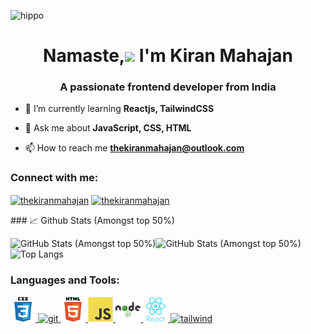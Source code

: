 ![hippo](https://user-images.githubusercontent.com/74038190/213910845-af37a709-8995-40d6-be59-724526e3c3d7.gif)

<h1 align="center"> Namaste,<img src="https://media.giphy.com/media/hvRJCLFzcasrR4ia7z/giphy.gif" width="30px"/> I'm Kiran Mahajan</h1>
<h3 align="center">A passionate frontend developer from India</h3>

- 🌱 I’m currently learning **Reactjs, TailwindCSS**

- 💬 Ask me about **JavaScript, CSS, HTML**

- 📫 How to reach me **thekiranmahajan@outlook.com**

<h3 align="left">Connect with me:</h3>
<p align="left">
<a href="https://twitter.com/thekiranmahajan" target="blank"><img align="center" src="https://raw.githubusercontent.com/rahuldkjain/github-profile-readme-generator/master/src/images/icons/Social/twitter.svg" alt="thekiranmahajan" height="30" width="40" /></a>
<a href="https://linkedin.com/in/thekiranmahajan" target="blank"><img align="center" src="https://raw.githubusercontent.com/rahuldkjain/github-profile-readme-generator/master/src/images/icons/Social/linked-in-alt.svg" alt="thekiranmahajan" height="30" width="40" /></a>
</p>
### 📈 Github Stats (Amongst top 50%)

![GitHub Stats (Amongst top 50%)](https://github-readme-stats.vercel.app/api?username=thekiranmahajan&show_icons=true&hide=issues,prs,contribs&hide_border=true&rank_icon=github&theme=radical#gh-dark-mode-only)![GitHub Stats (Amongst top 50%)](https://github-readme-stats.vercel.app/api?username=thekiranmahajan&show_icons=true&hide=issues,prs,contribs&hide_border=true&rank_icon=github&theme=default#gh-light-mode-only)
![Top Langs](https://github-readme-stats.vercel.app/api/top-langs/?username=thekiranmahajan&layout=compact&langs_count=4)

<h3 align="left">Languages and Tools:</h3>
<p align="left"> <a href="https://www.w3schools.com/css/" target="_blank" rel="noreferrer"> <img src="https://raw.githubusercontent.com/devicons/devicon/master/icons/css3/css3-original-wordmark.svg" alt="css3" width="40" height="40"/> </a> <a href="https://git-scm.com/" target="_blank" rel="noreferrer"> <img src="https://www.vectorlogo.zone/logos/git-scm/git-scm-icon.svg" alt="git" width="40" height="40"/> </a> <a href="https://www.w3.org/html/" target="_blank" rel="noreferrer"> <img src="https://raw.githubusercontent.com/devicons/devicon/master/icons/html5/html5-original-wordmark.svg" alt="html5" width="40" height="40"/> </a> <a href="https://developer.mozilla.org/en-US/docs/Web/JavaScript" target="_blank" rel="noreferrer"> <img src="https://raw.githubusercontent.com/devicons/devicon/master/icons/javascript/javascript-original.svg" alt="javascript" width="40" height="40"/> </a> <a href="https://nodejs.org" target="_blank" rel="noreferrer"> <img src="https://raw.githubusercontent.com/devicons/devicon/master/icons/nodejs/nodejs-original-wordmark.svg" alt="nodejs" width="40" height="40"/> </a> <a href="https://reactjs.org/" target="_blank" rel="noreferrer"> <img src="https://raw.githubusercontent.com/devicons/devicon/master/icons/react/react-original-wordmark.svg" alt="react" width="40" height="40"/> </a> <a href="https://tailwindcss.com/" target="_blank" rel="noreferrer"> <img src="https://www.vectorlogo.zone/logos/tailwindcss/tailwindcss-icon.svg" alt="tailwind" width="40" height="40"/> </a> </p>
